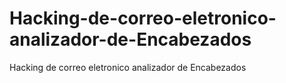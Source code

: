 # Hacking-de-correo-eletronico-analizador-de-Encabezados
Hacking de correo eletronico analizador de Encabezados
